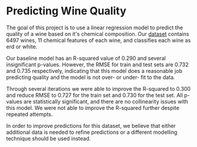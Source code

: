 # Predicting Wine Quality

The goal of this project is to use a linear regression model to predict the quality of a wine based on it's chemical composition. Our [dataset](https://www.kaggle.com/huseyinelci/wne-qualty-by-uci) contains 6497 wines, 11 chemical features of each wine, and classifies each wine as erd or white. 

Our baseline model has an R-squared value of 0.290 and several insignificant p-values. However, the RMSE for train and test sets are 0.732 and 0.735 respectively, indicating that this model does a reasonable job predicting quality and the model is not over- or under- fit to the data. 

Through several iterations we were able to improve the R-squared to 0.300 and reduce RMSE to 0.727 for the train set and 0.730 for the test set. All p-values are statistically significant, and there are no collinearity issues with this model. We were not able to improve the R-squared further despite repeated attempts.

In order to improve predictions for this dataset, we believe that either additional data is needed to refine predictions or a different modelling technique should be used instead.